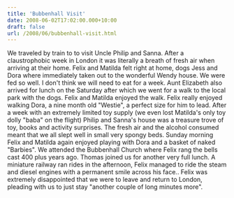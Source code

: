 ```yaml
---
title: 'Bubbenhall Visit'
date: 2008-06-02T17:02:00.000+10:00
draft: false
url: /2008/06/bubbenhall-visit.html
---
```


We traveled by train to to visit Uncle Philip and Sanna. After a claustrophobic week in London it was literally a breath of fresh air when arriving at their home. Felix and Matilda felt right at home, dogs Jess and Dora where immediately taken out to the wonderful Wendy house. We were fed so well. I don't think we will need to eat for a week. Aunt Elizabeth also arrived for lunch on the Saturday after which we went for a walk to the local park with the dogs. Felix and Matilda enjoyed the walk. Felix really enjoyed walking Dora, a nine month old "Westie", a perfect size for him to lead. After a week with an extremely limited toy supply (we even lost Matilda's only toy dolly "baba" on the flight) Philip and Sanna's house was a treasure trove of toy, books and activity surprises. The fresh air and the alcohol consumed meant that we all slept well in small very spongy beds. Sunday morning Felix and Matilda again enjoyed playing with Dora and a basket of naked "Barbies". We attended the Bubbenhall Church where Felix rang the bells cast 400 plus years ago. Thomas joined us for another very full lunch. A miniature railway ran rides in the afternoon, Felix managed to ride the steam and diesel engines with a permanent smile across his face.. Felix was extremely disappointed that we were to leave and return to London, pleading with us to just stay "another couple of long minutes more".